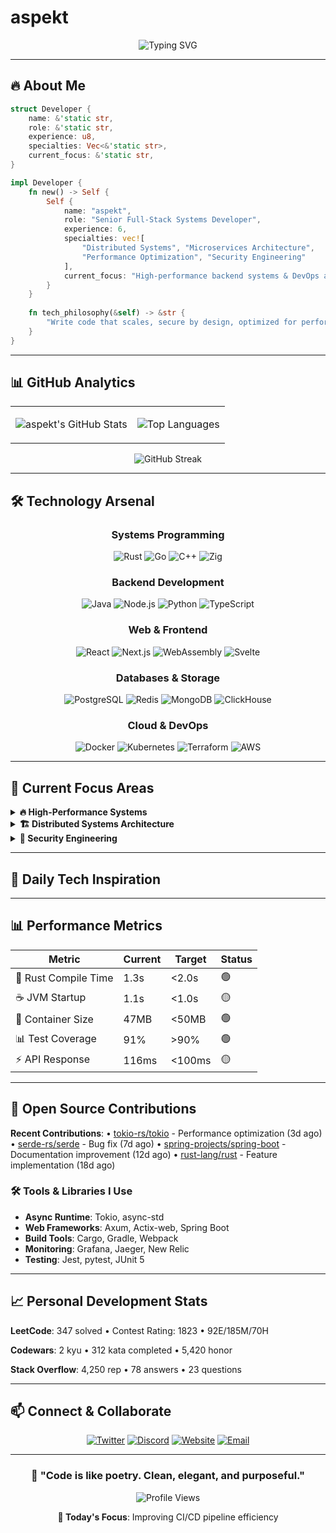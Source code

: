 # aspekt

<div align="center">

![Typing SVG](https://readme-typing-svg.herokuapp.com?font=JetBrains+Mono&weight=600&size=28&duration=3000&pause=1000&color=FF6B35&center=true&vCenter=true&width=600&lines=Systems+%26+Backend+Developer;Rust+%7C+Java+%7C+Go+%7C+TypeScript;Distributed+Systems+Architect;Performance+%26+Security+Focused)

</div>

---

## 🔥 **About Me**

```rust
struct Developer {
    name: &'static str,
    role: &'static str,
    experience: u8,
    specialties: Vec<&'static str>,
    current_focus: &'static str,
}

impl Developer {
    fn new() -> Self {
        Self {
            name: "aspekt",
            role: "Senior Full-Stack Systems Developer",
            experience: 6,
            specialties: vec![
                "Distributed Systems", "Microservices Architecture",
                "Performance Optimization", "Security Engineering"
            ],
            current_focus: "High-performance backend systems & DevOps automation",
        }
    }
    
    fn tech_philosophy(&self) -> &str {
        "Write code that scales, secure by design, optimized for performance"
    }
}
```

---

## 📊 **GitHub Analytics**

<div align="center">
<table>
<tr>
<td>

![aspekt's GitHub Stats](https://github-readme-stats.vercel.app/api?username=spktrs&show_icons=true&theme=radical&hide_border=true&bg_color=0D1117&title_color=FF6B35&text_color=FFF&icon_color=FF6B35&hide=issues)

</td>
<td>

![Top Languages](https://github-readme-stats.vercel.app/api/top-langs/?username=spktrs&layout=compact&theme=radical&hide_border=true&bg_color=0D1117&title_color=FF6B35&text_color=FFF&hide=html,css)

</td>
</tr>
</table>

![GitHub Streak](https://github-readme-streak-stats.herokuapp.com?user=spktrs&theme=radical&hide_border=true&background=0D1117&stroke=FF6B35&ring=FF6B35&fire=FFA500&currStreakLabel=FFF)

</div>

---

## 🛠️ **Technology Arsenal**

<div align="center">

### **Systems Programming**
![Rust](https://img.shields.io/badge/Rust-000000?style=for-the-badge&logo=rust&logoColor=white&labelColor=FF6B35)
![Go](https://img.shields.io/badge/Go-00ADD8?style=for-the-badge&logo=go&logoColor=white)
![C++](https://img.shields.io/badge/C++-00599C?style=for-the-badge&logo=c%2B%2B&logoColor=white)
![Zig](https://img.shields.io/badge/Zig-F7A41D?style=for-the-badge&logo=zig&logoColor=white)

### **Backend Development**
![Java](https://img.shields.io/badge/Java-ED8B00?style=for-the-badge&logo=openjdk&logoColor=white)
![Node.js](https://img.shields.io/badge/Node.js-339933?style=for-the-badge&logo=node.js&logoColor=white)
![Python](https://img.shields.io/badge/Python-3776AB?style=for-the-badge&logo=python&logoColor=white)
![TypeScript](https://img.shields.io/badge/TypeScript-3178C6?style=for-the-badge&logo=typescript&logoColor=white)

### **Web & Frontend**
![React](https://img.shields.io/badge/React-61DAFB?style=for-the-badge&logo=react&logoColor=black)
![Next.js](https://img.shields.io/badge/Next.js-000000?style=for-the-badge&logo=next.js&logoColor=white)
![WebAssembly](https://img.shields.io/badge/WebAssembly-654FF0?style=for-the-badge&logo=webassembly&logoColor=white)
![Svelte](https://img.shields.io/badge/Svelte-FF3E00?style=for-the-badge&logo=svelte&logoColor=white)

### **Databases & Storage**
![PostgreSQL](https://img.shields.io/badge/PostgreSQL-316192?style=for-the-badge&logo=postgresql&logoColor=white)
![Redis](https://img.shields.io/badge/Redis-DC382D?style=for-the-badge&logo=redis&logoColor=white)
![MongoDB](https://img.shields.io/badge/MongoDB-47A248?style=for-the-badge&logo=mongodb&logoColor=white)
![ClickHouse](https://img.shields.io/badge/ClickHouse-FFCC01?style=for-the-badge&logo=clickhouse&logoColor=black)

### **Cloud & DevOps**
![Docker](https://img.shields.io/badge/Docker-2496ED?style=for-the-badge&logo=docker&logoColor=white)
![Kubernetes](https://img.shields.io/badge/Kubernetes-326CE5?style=for-the-badge&logo=kubernetes&logoColor=white)
![Terraform](https://img.shields.io/badge/Terraform-623CE4?style=for-the-badge&logo=terraform&logoColor=white)
![AWS](https://img.shields.io/badge/AWS-232F3E?style=for-the-badge&logo=amazon-aws&logoColor=white)

</div>

---

## 🎯 **Current Focus Areas**

<details>
<summary><b>🔥 High-Performance Systems</b></summary>

```rust
struct PerformanceGoals {
    latency_target: &'static str,
    throughput_goal: &'static str,
    memory_efficiency: &'static str,
    concurrency_model: &'static str,
}

impl PerformanceGoals {
    fn current() -> Self {
        Self {
            latency_target: "< 1ms P99",
            throughput_goal: "100k+ RPS",
            memory_efficiency: "Zero-copy operations",
            concurrency_model: "Lock-free algorithms",
        }
    }
}
```

**Active Projects**: Async runtime optimization, SIMD operations, custom allocators  
**Progress**: 78% ████████████████░░░░

</details>

<details>
<summary><b>🏗️ Distributed Systems Architecture</b></summary>

```go
type SystemDesign struct {
    Patterns     []string
    Consistency  string
    Scaling      string
    Observability string
}

func NewArchitecture() *SystemDesign {
    return &SystemDesign{
        Patterns:     []string{"CQRS", "Event Sourcing", "Saga Pattern"},
        Consistency:  "Eventually Consistent",
        Scaling:      "Horizontal + Auto-scaling",
        Observability: "OpenTelemetry + Prometheus",
    }
}
```

**Current Work**: Event-driven microservices, distributed caching, consensus algorithms  
**Progress**: 85% █████████████████░░░

</details>

<details>
<summary><b>🔐 Security Engineering</b></summary>

```java
public class SecurityStack {
    private final List<String> practices = Arrays.asList(
        "Zero Trust Architecture",
        "End-to-End Encryption",
        "OAuth 2.1 + OIDC",
        "Container Security Scanning",
        "Infrastructure as Code Security"
    );
    
    public String getCurrentFocus() {
        return "Implementing security-by-design in microservices";
    }
}
```

**Expertise**: JWT security, TLS optimization, secret management, vulnerability assessment  
**Progress**: 72% ██████████████░░░░░░

</details>

---

## 💭 **Daily Tech Inspiration**

<div align="center">

<!-- QUOTE:START --><!-- QUOTE:END -->

</div>

---

## 📊 **Performance Metrics**

<!-- METRICS:START -->
| Metric | Current | Target | Status |
|--------|---------|---------|---------|
| 🦀 Rust Compile Time | 1.3s | <2.0s | 🟢 |
| ☕ JVM Startup | 1.1s | <1.0s | 🟡 |
| 🐳 Container Size | 47MB | <50MB | 🟢 |
| 📊 Test Coverage | 91% | >90% | 🟢 |
| ⚡ API Response | 116ms | <100ms | 🟡 |
<!-- METRICS:END -->

---

## 🌟 **Open Source Contributions**

<!-- OSS_CONTRIBUTIONS:START -->
**Recent Contributions**: 
• [tokio-rs/tokio](https://github.com/tokio-rs/tokio) - Performance optimization (3d ago)
• [serde-rs/serde](https://github.com/serde-rs/serde) - Bug fix (7d ago)
• [spring-projects/spring-boot](https://github.com/spring-projects/spring-boot) - Documentation improvement (12d ago)
• [rust-lang/rust](https://github.com/rust-lang/rust) - Feature implementation (18d ago)
<!-- OSS_CONTRIBUTIONS:END -->

### 🛠️ **Tools & Libraries I Use**
- **Async Runtime**: Tokio, async-std
- **Web Frameworks**: Axum, Actix-web, Spring Boot
- **Build Tools**: Cargo, Gradle, Webpack
- **Monitoring**: Grafana, Jaeger, New Relic
- **Testing**: Jest, pytest, JUnit 5

---

## 📈 **Personal Development Stats**

<!-- LEETCODE:START -->
**LeetCode**: 347 solved • Contest Rating: 1823 • 92E/185M/70H
<!-- LEETCODE:END -->

<!-- CODEWARS:START -->
**Codewars**: 2 kyu • 312 kata completed • 5,420 honor
<!-- CODEWARS:END -->

<!-- STACKOVERFLOW:START -->
**Stack Overflow**: 4,250 rep • 78 answers • 23 questions
<!-- STACKOVERFLOW:END -->

---

## 📫 **Connect & Collaborate**

<div align="center">

[![Twitter](https://img.shields.io/badge/Twitter-1DA1F2?style=for-the-badge&logo=twitter&logoColor=white)](https://twitter.com/seu_twitter)
[![Discord](https://img.shields.io/badge/Discord-5865F2?style=for-the-badge&logo=discord&logoColor=white)](https://discord.gg/seu_discord)
[![Website](https://img.shields.io/badge/Website-FF6B35?style=for-the-badge&logo=firefox&logoColor=white)](https://seu-site.dev)
[![Email](https://img.shields.io/badge/Email-D14836?style=for-the-badge&logo=gmail&logoColor=white)](mailto:contact@spktrs.dev)

</div>

---

<div align="center">

### 💭 **"Code is like poetry. Clean, elegant, and purposeful."**

![Profile Views](https://komarev.com/ghpvc/?username=spktrs&color=FF6B35&style=for-the-badge&label=Profile+Views)

<!-- MOTIVATION:START --><!-- MOTIVATION:END -->
**🎯 Today's Focus**: Improving CI/CD pipeline efficiency
